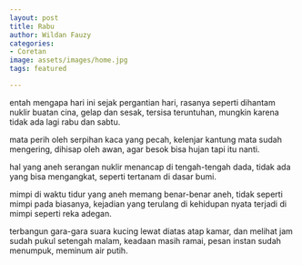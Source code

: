 ```yaml
---
layout: post
title: Rabu
author: Wildan Fauzy
categories:
- Coretan
image: assets/images/home.jpg
tags: featured

---
```

entah mengapa hari ini sejak pergantian hari, rasanya seperti dihantam nuklir buatan cina, gelap dan sesak, tersisa teruntuhan, mungkin karena tidak ada lagi rabu dan sabtu.

mata perih oleh serpihan kaca yang pecah, kelenjar kantung mata sudah mengering, dihisap oleh awan, agar besok bisa hujan tapi itu nanti.

hal yang aneh serangan nuklir menancap di tengah-tengah dada, tidak ada yang bisa mengangkat, seperti tertanam di dasar bumi.

mimpi di waktu tidur yang aneh memang benar-benar aneh, tidak seperti mimpi pada biasanya, kejadian yang terulang di kehidupan nyata terjadi di mimpi seperti reka adegan.

terbangun gara-gara suara kucing lewat diatas atap kamar, dan melihat jam sudah pukul setengah malam, keadaan masih ramai, pesan instan sudah menumpuk, meminum air putih.